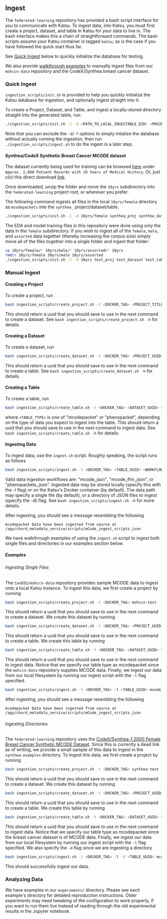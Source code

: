 
## Ingest

The `federated-learning` repository has provided a bash script interface for you to communicate with Katsu. To ingest data, into Katsu, you must first create a project, dataset, and table in Katsu for your data to live in. The bash interface makes this a chain of straightforward commands. The bash scripts assume your Katsu container is tagged `katsu`, as is the case if you have followed the quick start thus far.

See [Quick Ingest](#quick-ingest) below to quickly initialize the database for testing.

We also provide [walkthrough examples](#examples) to manually ingest files from our `mohccn-data` repository and the CodeX/Synthea breast cancer dataset.

### Quick Ingest

`ingestion_scripts/init.sh` is provided to help you quickly initialize the Katsu database for ingestion, and optionally ingest straight into it.

To create a Project, Dataset, and Table, and ingest a locally-stored directory straight into the generated table, run:
```bash
./ingestion_scripts/init.sh -l -d <PATH_TO_LOCAL_INGESTABLE_DIR> <PROJECT_TITLE> <DATASET_TITLE> <TABLE_TITLE> <TABLE_TYPE>
```

Note that you can exclude the `-d`/`-f` options to simply intialize the database without actually running the ingestion, then run `./ingestion_scripts/ingest.sh` to do the ingest in a later step.

#### Synthea/CodeX Synthetic Breast Cancer MCODE dataset

The dataset currently being used for training can be browsed [here](https://confluence.hl7.org/display/COD/mCODE+Test+Data) under `Approx. 2,000 Patient Records with 10 Years of Medical History`. Or, just clicl this direct download [link](http://hdx.mitre.org/downloads/mcode/mcode1_0_10yrs.zip).

Once downloaded, unzip the folder and move the `10yrs` subdirectory into the `federated-learning` project root, or wherever you prefer.

The following command ingests all files in the local `10yrs/female` directory as `mcodepackets` into the `synthea_` project/dataset/table.
```bash
./ingestion_scripts/init.sh -l -d 10yrs/female synthea_proj synthea_dataset synthea_table mcodepacket
```

The EDA and model training files in this repository were done using only the data in the `female` subdirectory. If you wish to ingest all of the `female`, `male`, and `assorted` data together (thereby increasing the corpus size) simply move all of the files together into a single folder and ingest that folder:
```bash
cp 10yrs/female/* 10yrs/male/* 10yrs/assorted/* 10yrs
rmdir 10yrs/female 10yrs/male 10yrs/assorted
./ingestion_scripts/init.sh -l -d 10yrs test_proj test_dataset test_table mcodepacket
```

### Manual Ingest

#### Creating a Project
To create a project, run
```bash
bash ingestion_scripts/create_project.sh -t <DOCKER_TAG> <PROJECT_TITLE>
```
This should return a uuid that you should save to use in the next command to create a dataset. See `bash ingestion_scripts/create_project.sh -h` for details.

#### Creating a Dataset
To create a dataset, run
```bash
bash ingestion_scripts/create_dataset.sh -t <DOCKER_TAG> <PROJECT_UUID> <DATASET_NAME>
```
This should return a uuid that you should save to use in the next command to create a table. See `bash ingestion_scripts/create_dataset.sh -h` for details.

#### Creating a Table
To create a table, run
```bash
bash ingestion_scripts/create_table.sh -t <DOCKER_TAG> <DATASET_UUID> <TABLE_NAME> <TABLE_TYPE>
```
where `<TABLE_TYPE>` is one of "mcodepacket" or "phenopacket", depending on the type of data you expect to ingest into the table.
This should return a uuid that you should save to use in the next command to ingest data. See `bash ingestion_scripts/create_table.sh -h` for details.

#### Ingesting Data
To ingest data, use the `ingest.sh` script. Roughly speaking, the script runs as follows
```bash
bash ingestion_scripts/ingest.sh -t <DOCKER_TAG> <TABLE_UUID> <WORKFLOW_ID> <ABSOLUTE_PATH>
```
Valid data ingestion workflows are: "mcode_json", "mcode_fhir_json", or "phenopackets_json".
Ingested data may be stored locally (specify this with the -l flag) or on the Katsu's Docker container (by default). 
The data path may specify a single file (by default), or a directory of JSON files to ingest (specify the -d) flag.
See `bash ingestion_scripts/ingest.sh -h` for more details.

 After ingesting, you should see a message resembling the following
 ```
 mcodepacket Data have been ingested from source at /app/chord_metadata_service/scripts/mCode_ingest_scripts.json
 ```

We have walkthrough examples of using the `ingest.sh` script to ingest both single files and directories in our examples section below.

##### Examples

###### Ingesting Single Files
The `CanDIG/mohccn-data` repository provides sample MCODE data to ingest onto a local Katsu instance. To ingest this data, we first create a project by running
```bash
bash ingestion_scripts/create_project.sh -t <DOCKER_TAG> mohccn-test
```
This should return a uuid that you should save to use in the next command to create a dataset. We create this dataset by running
```bash
bash ingestion_scripts/create_dataset.sh -t <DOCKER_TAG> <PROJECT_UUID> dataset-test
```
This should return a uuid that you should save to use in the next command to create a table. We create this table by running
```bash
bash ingestion_scripts/create_table.sh -t <DOCKER_TAG> <DATASET_UUID> table-test mcodepacket
```
This should return a uuid that you should save to use in the next command to ingest data. Notice that we specify our table type as mcodepacket since the `mohccn-data` repository supplies MCODE data. Finally, we ingest our data from our local filesystem by running our ingest script with the `-l` flag specified.
```bash
bash ingestion_scripts/ingest.sh -t <DOCKER_TAG> -l <TABLE_UUID> mcode_json <PATH_TO_MOHCCN_DATA_REPO>/mCode_ingest_scripts.json
```
After ingesting, you should see a message resembling the following
```
mcodepacket Data have been ingested from source at /app/chord_metadata_service/scripts/mCode_ingest_scripts.json
```

###### Ingesting Directories
The `federated-learning` repository uses the [CodeX/Synthea-1 2000 Female Breast Cancer Synthetic MCODE Dataset](https://confluence.hl7.org/display/COD/mCODE+Test+Data). Since this is currently a dead link as of writing, we provide a small sample of this data to ingest in the `synthea-examples` directory. To ingest this data, we first create a project by running
```bash
bash ingestion_scripts/create_project.sh -t <DOCKER_TAG> synthea-test
```
This should return a uuid that you should save to use in the next command to create a dataset. We create this dataset by running
```bash
bash ingestion_scripts/create_dataset.sh -t <DOCKER_TAG> <PROJECT_UUID> dataset-test-synthea
```
This should return a uuid that you should save to use in the next command to create a table. We create this table by running
```bash
bash ingestion_scripts/create_table.sh -t <DOCKER_TAG> <DATASET_UUID> table-test-synthea mcodepacket
```
This should return a uuid that you should save to use in the next command to ingest data. Notice that we specify our table type as mcodepacket since the breast cancer dataset is of MCODE data. Finally, we ingest our data from our local filesystem by running our ingest script with the `-l` flag specified. We also specify the `-d` flag since we are ingesting a directory
```bash
bash ingestion_scripts/ingest.sh -t <DOCKER_TAG> -l -d <TABLE_UUID> mcode_fhir_json <PATH_TO_SYNTHEA_EXAMPLES>
```
This should successfully ingest our data.

### Analyzing Data

We have examples in our `experiments/` directory. Please see each example's directory for detailed reproduction instructions. Older experiments may need tweaking of the configuration to work properly, if you want to run them live instead of reading through the old experimental results in the Jupyter notebook.
